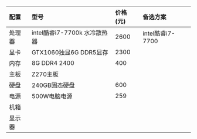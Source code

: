 | 配置 | 型号 | 价格\(元\) | 备选方案 |
| :--- | :--- | :--- | :--- |
| 处理器 | intel酷睿i7-7700k 水冷散热器 | 2600 | intel酷睿i7-7700 |
| 显卡 | GTX1060独显6G DDR5显存 | 2300 |  |
| 内存 | 8G DDR4 2400 | 400 |  |
| 主板 | Z270主板 |  |  |
| 硬盘 | 240GB固态硬盘 | 600 |  |
| 电源 | 500W电脑电源 | 259 |  |
| 机箱 |  |  |  |
| 显示器 |  |  |  |



